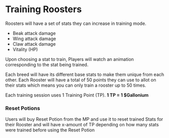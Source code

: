 # Training Roosters

Roosters will have a set of stats they can increase in training mode.

- Beak attack damage&#x20;
- Wing attack damage&#x20;
- Claw attack damage&#x20;
- Vitality (HP)

Upon choosing a stat to train, Players will watch an animation corresponding to the stat being trained.

Each breed will have its different base stats to make them unique from each other. Each Rooster will have a total of 50 points they can use to allot on their stats which means you can only train a rooster up to 50 times.&#x20;

Each training session uses 1 Training Point (TP). **1 TP = 1 $Gallonium**

### **Reset Potions**

Users will buy Reset Potion from the MP and use it to reset trained Stats for their Rooster and will have x-amount of TP depending on how many stats were trained before using the Reset Potion
